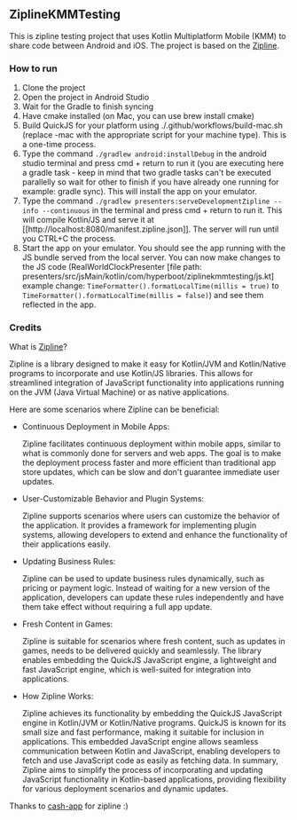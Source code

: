 ## ZiplineKMMTesting
This is zipline testing project that uses Kotlin Multiplatform Mobile (KMM) to share code between Android and iOS. The project is based on the [Zipline](https://github.com/cashapp/zipline).

### How to run
1. Clone the project
2. Open the project in Android Studio
3. Wait for the Gradle to finish syncing
4. Have cmake installed (on Mac, you can use brew install cmake)
5. Build QuickJS for your platform using ./.github/workflows/build-mac.sh (replace -mac with the appropriate script for your machine type). This is a one-time process.
6. Type the command ` ./gradlew android:installDebug ` in the android studio terminal and press cmd + return to run it (you are executing here a gradle task - keep in mind that two gradle tasks can't be executed parallelly so wait for other to finish if you have already one running for example: gradle sync). This will install the app on your emulator.
7. Type the command ` ./gradlew presenters:serveDevelopmentZipline --info --continuous ` in the terminal and press cmd + return to run it. This will compile Kotlin/JS and serve it at [[http://localhost:8080/manifest.zipline.json]]. The server will run until you CTRL+C the process.
8. Start the app on your emulator. You should see the app running with the JS bundle served from the local server. You can now make changes to the JS code (RealWorldClockPresenter [file path: presenters/src/jsMain/kotlin/com/hyperboot/ziplinekmmtesting/js.kt] example change: ` TimeFormatter().formatLocalTime(millis = true) ` to ` TimeFormatter().formatLocalTime(millis = false) `) and see them reflected in the app.

### Credits
What is [Zipline](https://github.com/cashapp/zipline)?

Zipline is a library designed to make it easy for Kotlin/JVM and Kotlin/Native programs to incorporate and use Kotlin/JS libraries. This allows for streamlined integration of JavaScript functionality into applications running on the JVM (Java Virtual Machine) or as native applications.

Here are some scenarios where Zipline can be beneficial:

- Continuous Deployment in Mobile Apps:

  Zipline facilitates continuous deployment within mobile apps, similar to what is commonly done for servers and web apps.
  The goal is to make the deployment process faster and more efficient than traditional app store updates, which can be slow and don't guarantee immediate user updates.

- User-Customizable Behavior and Plugin Systems:

  Zipline supports scenarios where users can customize the behavior of the application.
  It provides a framework for implementing plugin systems, allowing developers to extend and enhance the functionality of their applications easily.

- Updating Business Rules:

  Zipline can be used to update business rules dynamically, such as pricing or payment logic.
  Instead of waiting for a new version of the application, developers can update these rules independently and have them take effect without requiring a full app update.

- Fresh Content in Games:

  Zipline is suitable for scenarios where fresh content, such as updates in games, needs to be delivered quickly and seamlessly.
  The library enables embedding the QuickJS JavaScript engine, a lightweight and fast JavaScript engine, which is well-suited for integration into applications.

- How Zipline Works:

  Zipline achieves its functionality by embedding the QuickJS JavaScript engine in Kotlin/JVM or Kotlin/Native programs.
  QuickJS is known for its small size and fast performance, making it suitable for inclusion in applications.
  This embedded JavaScript engine allows seamless communication between Kotlin and JavaScript, enabling developers to fetch and use JavaScript code as easily as fetching data.
  In summary, Zipline aims to simplify the process of incorporating and updating JavaScript functionality in Kotlin-based applications, providing flexibility for various deployment scenarios and dynamic updates.

Thanks to [cash-app](https://github.com/cashapp) for zipline :)